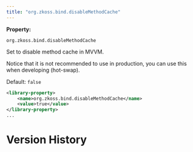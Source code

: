 ```yaml
---
title: "org.zkoss.bind.disableMethodCache"
---
```


**Property:**

`org.zkoss.bind.disableMethodCache`

Set to disable method cache in MVVM.

Notice that it is not recommended to use in production, you can use this
when developing (hot-swap).

Default: `false`

```xml
<library-property>
    <name>org.zkoss.bind.disableMethodCache</name>
    <value>true</value>
</library-property>
...
```

# Version History
